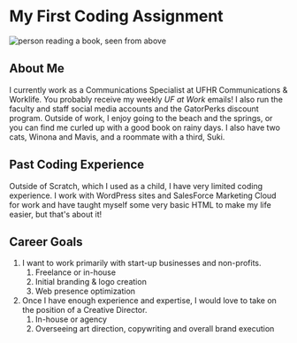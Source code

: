 # My First Coding Assignment #
![person reading a book, seen from above](https://encrypted-tbn0.gstatic.com/images?q=tbn:ANd9GcRt-5FxLfvPzWQq0QtxdQQYPvoFNWvGSDGC2A&s)
## About Me ##
I currently work as a Communications Specialist at UFHR Communications & Worklife. You probably receive my weekly *UF at Work* emails! I also run the faculty and staff social media accounts and the GatorPerks discount program. Outside of work, I enjoy going to the beach and the springs, or you can find me curled up with a good book on rainy days. I also have two cats, Winona and Mavis, and a roommate with a third, Suki.
## Past Coding Experience ##
Outside of Scratch, which I used as a child, I have very limited coding experience. I work with WordPress sites and SalesForce Marketing Cloud for work and have taught myself some very basic HTML to make my life easier, but that's about it!
## Career Goals ##
1. I want to work primarily with start-up businesses and non-profits.
    1. Freelance or in-house
    2. Initial branding & logo creation
    3. Web presence optimization
2. Once I have enough experience and expertise, I would love to take on the position of a Creative Director.
    1. In-house or agency
    2. Overseeing art direction, copywriting and overall brand execution